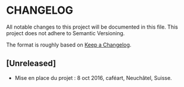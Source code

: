 # CHANGELOG 

All notable changes to this project will be documented in this file. This project does not adhere to Semantic Versioning.

The format is roughly based on [Keep a Changelog](http://keepachangelog.com/).

## [Unreleased]

- Mise en place du projet : 8 oct 2016, caféart, Neuchâtel, Suisse.








